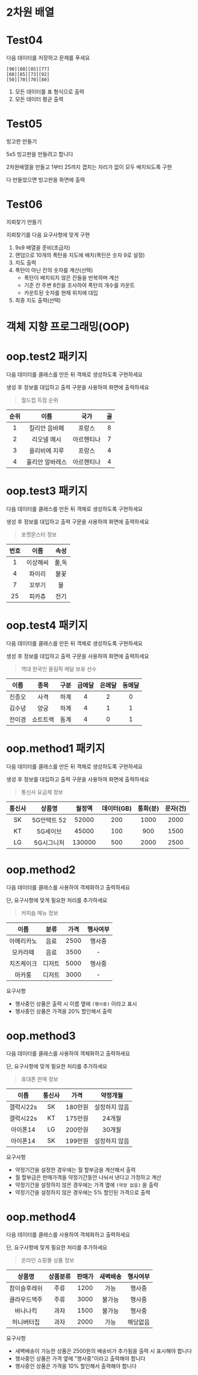 # 2차원 배열

# Test04

다음 데이터를 저장하고 문제를 푸세요

```
[90][80][85][77]
[60][85][73][92]
[50][70][70][80]
```

1. 모든 데이터를 표 형식으로 출력
2. 모든 데이터 평균 출력

# Test05

빙고판 만들기

5x5 빙고판을 만들려고 합니다

2차원배열을 만들고 1부터 25까지 겹치는 자리가 없이 모두 배치되도록 구현

다 만들었으면 빙고판을 화면에 출력

# Test06

지뢰찾기 만들기

지뢰찾기를 다음 요구사항에 맞게 구현

1. 9x9 배열을 준비(초급자)
2. 랜덤으로 10개의 폭탄을 지도에 배치(폭탄은 숫자 9로 설정)
3. 지도 출력
4. 폭탄이 아닌 칸의 숫자를 계산(선택)
	- 폭탄이 배치되지 않은 칸들을 반복하며 계산
	- 기준 칸 주변 8칸을 조사하여 폭탄의 개수를 카운트
	- 카운트된 숫자를 현재 위치에 대입
5. 최종 지도 출력(선택)

# 객체 지향 프로그래밍(OOP)

# oop.test2 패키지

다음 데이터를 클래스를 만든 뒤 객체로 생성하도록 구현하세요

생성 후 정보를 대입하고 출력 구문을 사용하여 화면에 출력하세요 

> 월드컵 득점 순위

| 순위 | 이름 | 국가 | 골 |
| :---: | :---: | :---: | :---: |
| 1 | 킬리안 음바페 | 프랑스 | 8 |
| 2 | 리오넬 메시 | 아르헨티나 | 7 |
| 3 | 올리비에 지루 | 프랑스 | 4 |
| 4 | 훌리안 알바레스 | 아르헨티나 | 4 |

# oop.test3 패키지

다음 데이터를 클래스를 만든 뒤 객체로 생성하도록 구현하세요

생성 후 정보를 대입하고 출력 구문을 사용하여 화면에 출력하세요 

> 포켓몬스터 정보

| 번호 | 이름 | 속성 |
| :---: | :---: | :---: |
| 1 | 이상해씨 | 풀,독 |
| 4 | 파이리 | 불꽃 |
| 7 | 꼬부기 | 물 |
| 25 | 피카츄 | 전기 |

# oop.test4 패키지

다음 데이터를 클래스를 만든 뒤 객체로 생성하도록 구현하세요

생성 후 정보를 대입하고 출력 구문을 사용하여 화면에 출력하세요 

> 역대 한국인 올림픽 메달 보유 선수

| 이름 | 종목 | 구분 | 금메달 | 은메달 | 동메달 |
| :---: | :---: | :---: | :---: | :---: | :---: |
| 진종오 | 사격 | 하계 | 4 | 2 | 0 |
| 김수녕 | 양궁 | 하계 | 4 | 1 | 1 |
| 전이경 | 쇼트트랙 | 동계 | 4 | 0 | 1 | 

# oop.method1 패키지

다음 데이터를 클래스를 만든 뒤 객체로 생성하도록 구현하세요

생성 후 정보를 대입하고 출력 구문을 사용하여 화면에 출력하세요 

> 통신사 요금제 정보

| 통신사 | 상품명 | 월정액 | 데이터(GB) | 통화(분) | 문자(건) |
| :---: | :---: | :---: | :---: | :---: | :---: |
| SK | 5G언택트 52 | 52000 | 200 | 1000 | 2000 |
| KT | 5G세이브 | 45000 | 100 | 900 | 1500 |
| LG | 5G시그니처 | 130000 | 500 | 2000 | 2500 |

# oop.method2

다음 데이터를 클래스를 사용하여 객체화하고 출력하세요

단, 요구사항에 맞게 필요한 처리를 추가하세요

> 커피숍 메뉴 정보

| 이름 | 분류 | 가격 | 행사여부 | 
| :---: | :---: | :---: | :---: |
| 아메리카노 | 음료 | 2500 | 행사중 | 
| 모카라떼 | 음료 | 3500 | - | 
| 치즈케이크 | 디저트 | 5000 | 행사중 |
| 마카롱 | 디저트 | 3000 | - |

요구사항

- 행사중인 상품은 출력 시 이름 옆에 `(행사중)` 이라고 표시
- 행사중인 상품은 가격을 20% 할인해서 출력

# oop.method3

다음 데이터를 클래스를 사용하여 객체화하고 출력하세요

단, 요구사항에 맞게 필요한 처리를 추가하세요

> 휴대폰 판매 정보

| 이름 | 통신사 | 가격 | 약정개월 |
| :---: | :---: | :---: | :---: |
| 갤럭시22s | SK | 180만원 | 설정하지 않음 |
| 갤럭시22s | KT | 175만원 | 24개월 |
| 아이폰14 |  LG | 200만원 | 30개월 |
| 아이폰14 | SK | 199만원 | 설정하지 않음 |

요구사항

- 약정기간을 설정한 경우에는 월 할부금을 계산해서 출력
- 월 할부금은 판매가격을 약정기간동안 나눠서 낸다고 가정하고 계산
- 약정기간을 설정하지 않은 경우에는 가격 옆에 `(약정 없음)` 을 출력
- 약정기간을 설정하지 않은 경우에는 5% 할인된 가격으로 출력

# oop.method4

다음 데이터를 클래스를 사용하여 객체화하고 출력하세요

단, 요구사항에 맞게 필요한 처리를 추가하세요

> 온라인 쇼핑몰 상품 정보

| 상품명 | 상품분류 | 판매가 | 새벽배송 | 행사여부 |
| :---: | :---: | :---: | :---: | :---: |
| 참이슬후레쉬 | 주류 | 1200 | 가능 | 행사중 |
| 클라우드맥주 | 주류 | 3000 | 불가능 | 행사중 |
| 바나나킥 | 과자 | 1500 | 불가능 | 행사중 |
| 허니버터칩 | 과자 | 2000 | 가능 | 해당없음 |

요구사항

- 새벽배송이 가능한 상품은 2500원의 배송비가 추가됨을 출력 시 표시해야 합니다
- 행사중인 상품은 가격 옆에 "행사중"이라고 출력해야 합니다 
- 행사중인 상품은 가격을 10% 할인해서 출력해야 합니다





